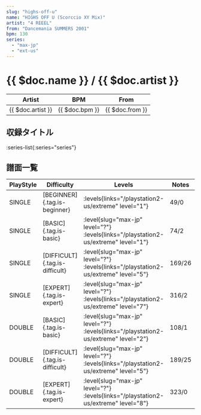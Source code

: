 ```yaml
---
slug: "highs-off-u"
name: "HIGHS OFF U (Scorccio XY Mix)"
artist: "4 REEEL"
from: "Dancemania SUMMERS 2001"
bpm: 130
series:
  - "max-jp"
  - "ext-us"
---
```


# {{ $doc.name }} / {{ $doc.artist }}

|Artist|BPM|From|
|------|---|----|
|{{ $doc.artist }}|{{ $doc.bpm }}|{{ $doc.from }}|

## 収録タイトル

:series-list{:series="series"}

## 譜面一覧

|PlayStyle|Difficulty|Levels|Notes|Movie|
|---------|----------|------|-----|-----|
|SINGLE|[BEGINNER]{.tag.is-beginner}| :levels{links="/playstation2-us/extreme" level="1"}|49/0||
|SINGLE|[BASIC]{.tag.is-basic}|<div class="field is-grouped is-grouped-multiline"> :level{slug="max-jp" level="?"}  :levels{links="/playstation2-us/extreme" level="1"}</div>|74/2||
|SINGLE|[DIFFICULT]{.tag.is-difficult}|<div class="field is-grouped is-grouped-multiline"> :level{slug="max-jp" level="?"}  :levels{links="/playstation2-us/extreme" level="5"}</div>|169/26||
|SINGLE|[EXPERT]{.tag.is-expert}|<div class="field is-grouped is-grouped-multiline"> :level{slug="max-jp" level="?"}  :levels{links="/playstation2-us/extreme" level="7"}</div>|316/2||
|DOUBLE|[BASIC]{.tag.is-basic}|<div class="field is-grouped is-grouped-multiline"> :level{slug="max-jp" level="?"}  :levels{links="/playstation2-us/extreme" level="2"}</div>|108/1||
|DOUBLE|[DIFFICULT]{.tag.is-difficult}|<div class="field is-grouped is-grouped-multiline"> :level{slug="max-jp" level="?"}  :levels{links="/playstation2-us/extreme" level="5"}</div>|189/25||
|DOUBLE|[EXPERT]{.tag.is-expert}|<div class="field is-grouped is-grouped-multiline"> :level{slug="max-jp" level="?"}  :levels{links="/playstation2-us/extreme" level="8"}</div>|323/0||
